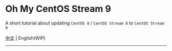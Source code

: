 # Oh My CentOS Stream 9

A short tutorial about updating `CentOS 8` / `CentOS Stream 8` to `CentOS Stream 9`

[中文](README.md) | English(WIP)

---